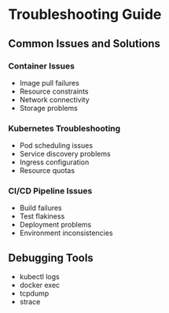 # Troubleshooting Guide

## Common Issues and Solutions

### Container Issues
- Image pull failures
- Resource constraints
- Network connectivity
- Storage problems

### Kubernetes Troubleshooting
- Pod scheduling issues
- Service discovery problems
- Ingress configuration
- Resource quotas

### CI/CD Pipeline Issues
- Build failures
- Test flakiness
- Deployment problems
- Environment inconsistencies

## Debugging Tools
- kubectl logs
- docker exec
- tcpdump
- strace
